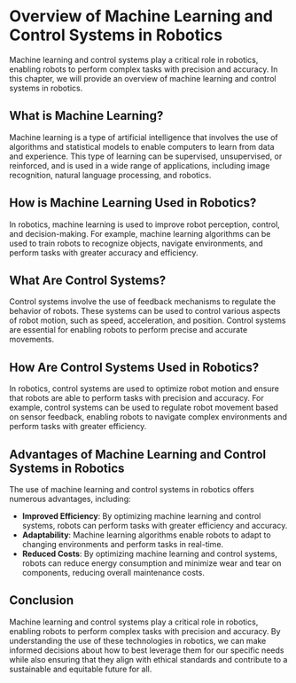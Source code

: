 Overview of Machine Learning and Control Systems in Robotics
=======================================================================================================================

Machine learning and control systems play a critical role in robotics, enabling robots to perform complex tasks with precision and accuracy. In this chapter, we will provide an overview of machine learning and control systems in robotics.

What is Machine Learning?
-------------------------

Machine learning is a type of artificial intelligence that involves the use of algorithms and statistical models to enable computers to learn from data and experience. This type of learning can be supervised, unsupervised, or reinforced, and is used in a wide range of applications, including image recognition, natural language processing, and robotics.

How is Machine Learning Used in Robotics?
-----------------------------------------

In robotics, machine learning is used to improve robot perception, control, and decision-making. For example, machine learning algorithms can be used to train robots to recognize objects, navigate environments, and perform tasks with greater accuracy and efficiency.

What Are Control Systems?
-------------------------

Control systems involve the use of feedback mechanisms to regulate the behavior of robots. These systems can be used to control various aspects of robot motion, such as speed, acceleration, and position. Control systems are essential for enabling robots to perform precise and accurate movements.

How Are Control Systems Used in Robotics?
-----------------------------------------

In robotics, control systems are used to optimize robot motion and ensure that robots are able to perform tasks with precision and accuracy. For example, control systems can be used to regulate robot movement based on sensor feedback, enabling robots to navigate complex environments and perform tasks with greater efficiency.

Advantages of Machine Learning and Control Systems in Robotics
--------------------------------------------------------------

The use of machine learning and control systems in robotics offers numerous advantages, including:

* **Improved Efficiency**: By optimizing machine learning and control systems, robots can perform tasks with greater efficiency and accuracy.
* **Adaptability**: Machine learning algorithms enable robots to adapt to changing environments and perform tasks in real-time.
* **Reduced Costs**: By optimizing machine learning and control systems, robots can reduce energy consumption and minimize wear and tear on components, reducing overall maintenance costs.

Conclusion
----------

Machine learning and control systems play a critical role in robotics, enabling robots to perform complex tasks with precision and accuracy. By understanding the use of these technologies in robotics, we can make informed decisions about how to best leverage them for our specific needs while also ensuring that they align with ethical standards and contribute to a sustainable and equitable future for all.
